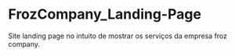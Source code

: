 # FrozCompany_Landing-Page
Site landing page no intuito de mostrar os serviços da empresa froz company.
